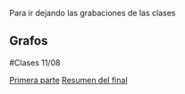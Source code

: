 Para ir dejando las grabaciones de las clases

## Grafos

#Clases 11/08 

[Primera parte](https://zoom.us/rec/share/v_ZlfrrCz3pLE4nWtW_ZAp5-Jdm_eaa82iJL_aUJnkmAUnEfW4XoLA8-I3FpBgHN)
[Resumen del final](https://zoom.us/rec/share/3JIoIZ_U11lOX5HSxW3HCp4bJYfZT6a8gXBPrqJfzUakC07DOh8TcyVcOvzou0fF)
